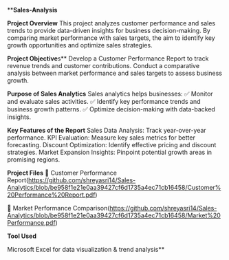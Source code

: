****Sales-Analysis**

**Project Overview**
This project analyzes customer performance and sales trends to provide data-driven insights for business decision-making. By comparing market performance with sales targets, the aim to identify key growth opportunities and optimize sales strategies.

**Project Objective**s**
Develop a Customer Performance Report to track revenue trends and customer contributions.
Conduct a comparative analysis between market performance and sales targets to assess business growth.

**Purpose of Sales Analytics**
Sales analytics helps businesses:
✅ Monitor and evaluate sales activities.
✅ Identify key performance trends and business growth patterns.
✅ Optimize decision-making with data-backed insights.

**Key Features of the Report**
Sales Data Analysis: Track year-over-year performance.
KPI Evaluation: Measure key sales metrics for better forecasting.
Discount Optimization: Identify effective pricing and discount strategies.
Market Expansion Insights: Pinpoint potential growth areas in promising regions.

**Project Files**
📄 Customer Performance Report(https://github.com/shreyasri14/Sales-Analytics/blob/be958f1e21e0aa39427cf6d1735a4ec71cb16458/Customer%20Performance%20Report.pdf)

📑 Market Performance Comparison(https://github.com/shreyasri14/Sales-Analytics/blob/be958f1e21e0aa39427cf6d1735a4ec71cb16458/Market%20Performance.pdf)

 **Tool Used**

Microsoft Excel for data visualization & trend analysis**
